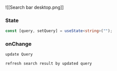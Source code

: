 ![[Search bar desktop.png]]

### State
```ts
const [query, setQuery] = useState<string>("");
```

### onChange
```ts
update Query

refresh search result by updated query

```